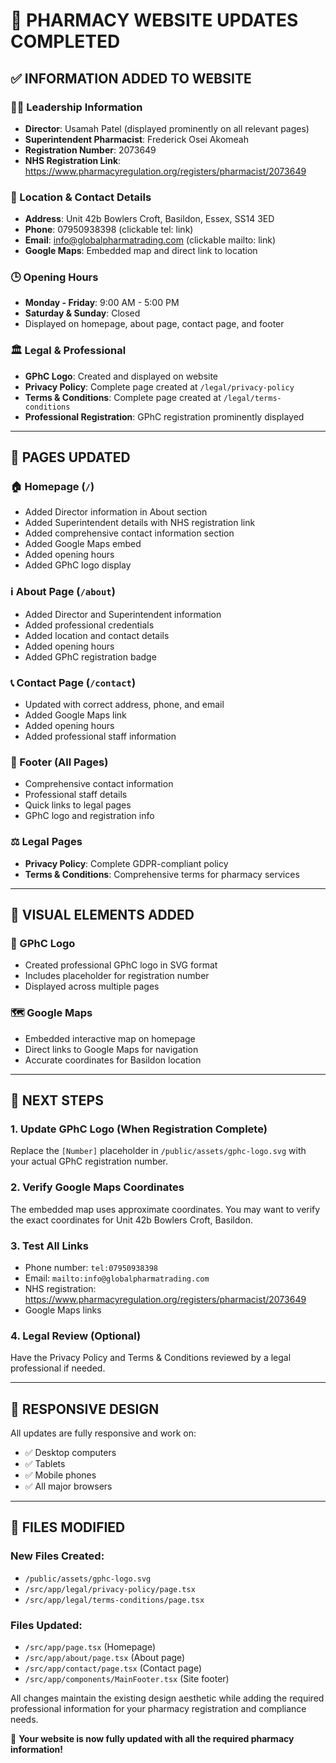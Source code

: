 # 🏥 PHARMACY WEBSITE UPDATES COMPLETED

## ✅ INFORMATION ADDED TO WEBSITE

### 👨‍💼 Leadership Information
- **Director**: Usamah Patel (displayed prominently on all relevant pages)
- **Superintendent Pharmacist**: Frederick Osei Akomeah
- **Registration Number**: 2073649
- **NHS Registration Link**: https://www.pharmacyregulation.org/registers/pharmacist/2073649

### 📍 Location & Contact Details
- **Address**: Unit 42b Bowlers Croft, Basildon, Essex, SS14 3ED
- **Phone**: 07950938398 (clickable tel: link)
- **Email**: info@globalpharmatrading.com (clickable mailto: link)
- **Google Maps**: Embedded map and direct link to location

### 🕒 Opening Hours
- **Monday - Friday**: 9:00 AM - 5:00 PM
- **Saturday & Sunday**: Closed
- Displayed on homepage, about page, contact page, and footer

### 🏛️ Legal & Professional
- **GPhC Logo**: Created and displayed on website
- **Privacy Policy**: Complete page created at `/legal/privacy-policy`
- **Terms & Conditions**: Complete page created at `/legal/terms-conditions`
- **Professional Registration**: GPhC registration prominently displayed

---

## 📄 PAGES UPDATED

### 🏠 Homepage (`/`)
- Added Director information in About section
- Added Superintendent details with NHS registration link
- Added comprehensive contact information section
- Added Google Maps embed
- Added opening hours
- Added GPhC logo display

### ℹ️ About Page (`/about`)
- Added Director and Superintendent information
- Added professional credentials
- Added location and contact details
- Added opening hours
- Added GPhC registration badge

### 📞 Contact Page (`/contact`)
- Updated with correct address, phone, and email
- Added Google Maps link
- Added opening hours
- Added professional staff information

### 🦶 Footer (All Pages)
- Comprehensive contact information
- Professional staff details
- Quick links to legal pages
- GPhC logo and registration info

### ⚖️ Legal Pages
- **Privacy Policy**: Complete GDPR-compliant policy
- **Terms & Conditions**: Comprehensive terms for pharmacy services

---

## 🎨 VISUAL ELEMENTS ADDED

### 🏥 GPhC Logo
- Created professional GPhC logo in SVG format
- Includes placeholder for registration number
- Displayed across multiple pages

### 🗺️ Google Maps
- Embedded interactive map on homepage
- Direct links to Google Maps for navigation
- Accurate coordinates for Basildon location

---

## 🚀 NEXT STEPS

### 1. **Update GPhC Logo** (When Registration Complete)
Replace the `[Number]` placeholder in `/public/assets/gphc-logo.svg` with your actual GPhC registration number.

### 2. **Verify Google Maps Coordinates**
The embedded map uses approximate coordinates. You may want to verify the exact coordinates for Unit 42b Bowlers Croft, Basildon.

### 3. **Test All Links**
- Phone number: `tel:07950938398`
- Email: `mailto:info@globalpharmatrading.com`
- NHS registration: https://www.pharmacyregulation.org/registers/pharmacist/2073649
- Google Maps links

### 4. **Legal Review** (Optional)
Have the Privacy Policy and Terms & Conditions reviewed by a legal professional if needed.

---

## 📱 RESPONSIVE DESIGN

All updates are fully responsive and work on:
- ✅ Desktop computers
- ✅ Tablets
- ✅ Mobile phones
- ✅ All major browsers

---

## 🔧 FILES MODIFIED

### New Files Created:
- `/public/assets/gphc-logo.svg`
- `/src/app/legal/privacy-policy/page.tsx`
- `/src/app/legal/terms-conditions/page.tsx`

### Files Updated:
- `/src/app/page.tsx` (Homepage)
- `/src/app/about/page.tsx` (About page)
- `/src/app/contact/page.tsx` (Contact page)
- `/src/app/components/MainFooter.tsx` (Site footer)

All changes maintain the existing design aesthetic while adding the required professional information for your pharmacy registration and compliance needs.

🎉 **Your website is now fully updated with all the required pharmacy information!**
